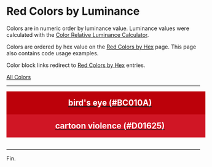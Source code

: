 <!--suppress HtmlUnknownTarget -->
<style>
  div.color-block {
    text-align: center;
  }

  .color-block {
    width: 100%;
    margin: 0;
    padding: 0.5em;
  }

  .black-pass {
    color: black;
  }

  .white-pass {
    color: white;
  }
</style>

# Red Colors by Luminance

Colors are in numeric order by luminance value. Luminance values were calculated with the
<a href="https://contrastchecker.online/color-relative-luminance-calculator" target="_blank" rel="noopener noreferrer">Color Relative Luminance Calculator</a>.

Colors are ordered by hex value on the [Red Colors by Hex](./red-colors-by-hex.md) page.
This page also contains code usage examples.

Color block links redirect to [Red Colors by Hex](./red-colors-by-hex.md) entries.

[All Colors](../all-colors.md)

----

<!-- luminance: 0.10734989 -->
<div class="color-block" style="background: #BC010A;">
  <a href="./red-colors-by-hex.html#birds-eye-bc010a">
    <h2 class="color-block white-pass">bird's eye (#BC010A)</h2>
  </a>
</div>

<!-- luminance: 0.1411728707  -->
<div class="color-block" style="background: #D01625;">
  <a href="./red-colors-by-hex.html#cartoon-violence-d01625">
    <h2 class="color-block white-pass">cartoon violence (#D01625)</h2>
  </a>
</div>
<br/> <!-- only after last entry -->

----

Fin.

